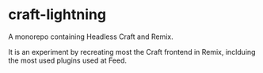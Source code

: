 # craft-lightning

A monorepo containing Headless Craft and Remix. 

It is an experiment by recreating most the Craft frontend in Remix, inclduing the most used plugins used at Feed. 
